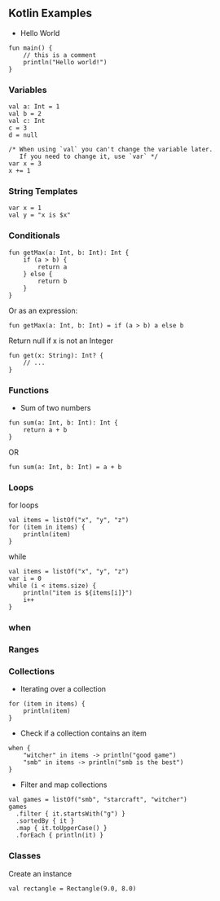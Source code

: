 ## Kotlin Examples

* Hello World

```
fun main() {
    // this is a comment
    println("Hello world!")
}
```

### Variables

```
val a: Int = 1
val b = 2
val c: Int
c = 3 
d = null
```

```
/* When using `val` you can't change the variable later.
   If you need to change it, use `var` */
var x = 3
x += 1
```

### String Templates

```
var x = 1
val y = "x is $x" 
```

### Conditionals

```
fun getMax(a: Int, b: Int): Int {
    if (a > b) {
        return a
    } else {
        return b
    }
}
```

Or as an expression:

```
fun getMax(a: Int, b: Int) = if (a > b) a else b
```

Return null if x is not an Integer

```
fun get(x: String): Int? {
    // ...
}
```

### Functions

* Sum of two numbers

```
fun sum(a: Int, b: Int): Int {
    return a + b
}
```
OR
```
fun sum(a: Int, b: Int) = a + b
```

### Loops

for loops

```
val items = listOf("x", "y", "z")
for (item in items) {
    println(item)
}
```

while

```
val items = listOf("x", "y", "z")
var i = 0
while (i < items.size) {
    println("item is ${items[i]}")
    i++
}
```

### when

### Ranges

### Collections

* Iterating over a collection

```
for (item in items) {
    println(item)
}
```

* Check if a collection contains an item

```
when {
    "witcher" in items -> println("good game")
    "smb" in items -> println("smb is the best")
}
```

* Filter and map collections

```
val games = listOf("smb", "starcraft", "witcher")
games
  .filter { it.startsWith("g") }
  .sortedBy { it }
  .map { it.toUpperCase() }
  .forEach { println(it) }
```

### Classes

Create an instance

```
val rectangle = Rectangle(9.0, 8.0)
```
